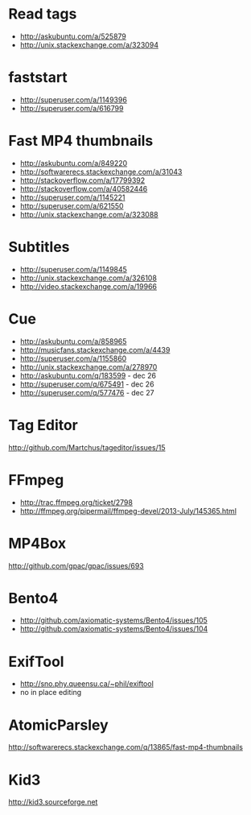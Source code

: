 
Read tags
===============================
- http://askubuntu.com/a/525879
- http://unix.stackexchange.com/a/323094

faststart
================================
- http://superuser.com/a/1149396
- http://superuser.com/a/616799

Fast MP4 thumbnails
===============================
- http://askubuntu.com/a/849220
- http://softwarerecs.stackexchange.com/a/31043
- http://stackoverflow.com/a/17799392
- http://stackoverflow.com/a/40582446
- http://superuser.com/a/1145221
- http://superuser.com/a/621550
- http://unix.stackexchange.com/a/323088

Subtitles
================================
- http://superuser.com/a/1149845
- http://unix.stackexchange.com/a/326108
- http://video.stackexchange.com/a/19966

Cue
===============================
- http://askubuntu.com/a/858965
- http://musicfans.stackexchange.com/a/4439
- http://superuser.com/a/1155860
- http://unix.stackexchange.com/a/278970
- http://askubuntu.com/q/183599 - dec 26
- http://superuser.com/q/675491 - dec 26
- http://superuser.com/q/577476 - dec 27

Tag Editor
==============================================
http://github.com/Martchus/tageditor/issues/15

FFmpeg
====================================
- http://trac.ffmpeg.org/ticket/2798
- http://ffmpeg.org/pipermail/ffmpeg-devel/2013-July/145365.html

MP4Box
======================================
http://github.com/gpac/gpac/issues/693

Bento4
=====================================================
- http://github.com/axiomatic-systems/Bento4/issues/105
- http://github.com/axiomatic-systems/Bento4/issues/104

ExifTool
========================================
- http://sno.phy.queensu.ca/~phil/exiftool
- no in place editing

AtomicParsley
=================================================================
http://softwarerecs.stackexchange.com/q/13865/fast-mp4-thumbnails

Kid3
===========================
http://kid3.sourceforge.net
